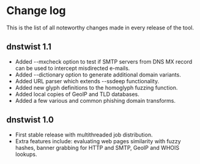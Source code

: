 Change log
==========

This is the list of all noteworthy changes made in every release of the tool.

dnstwist 1.1
------------

- Added --mxcheck option to test if SMTP servers from DNS MX record can be used
  to intercept misdirected e-mails.
- Added --dictionary option to generate additional domain variants.
- Added URL parser which extends --ssdeep functionality.
- Added new glyph definitions to the homoglyph fuzzing function.
- Added local copies of GeoIP and TLD databases.
- Added a few various and common phishing domain transforms.

dnstwist 1.0
------------

- First stable release with multithreaded job distribution.
- Extra features include: evaluating web pages similarity with fuzzy hashes,
  banner grabbing for HTTP and SMTP, GeoIP and WHOIS lookups.
